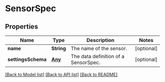 # SensorSpec

## Properties
Name | Type | Description | Notes
------------ | ------------- | ------------- | -------------
**name** | **String** | The name of the sensor. | [optional] 
**settingsSchema** | [**Any**](.md) | The data definition of a SensorSpec. | [optional] 

[[Back to Model list]](../README.md#documentation-for-models) [[Back to API list]](../README.md#documentation-for-api-endpoints) [[Back to README]](../README.md)


